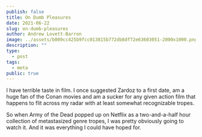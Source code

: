 ```yaml
---
publish: false
title: On Dumb Pleasures
date: 2021-06-22
slug: on-dumb-pleasures
author: Andrew Lovett-Barron
image: ../assets/b009cc425b9fcc013815b772db8df72e63603051-2000x1000.png
description: ""
type:
  - post
tags:
  - meta
public: true
---
```


I have terrible taste in film. I once suggested Zardoz to a first date, am a huge fan of the Conan movies and am a sucker for any given action film that happens to flit across my radar with at least somewhat recognizable tropes.

So when Army of the Dead popped up on Netflix as a two-and-a-half hour collection of metastasized genre tropes, I was pretty obviously going to watch it. And it was everything I could have hoped for.
